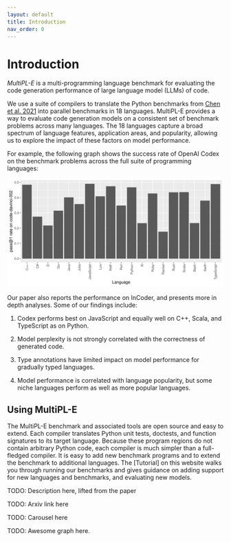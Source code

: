 ```yaml
---
layout: default
title: Introduction
nav_order: 0
---
```


# Introduction

*MultiPL-E* is a multi-programming language benchmark for evaluating the code
generation performance of large language model (LLMs) of code.

We use a suite of compilers to translate the Python benchmarks from [Chen et al.
2021] into parallel benchmarks in 18 languages.  MultiPL-E provides a way to
evaluate code generation models on a consistent set of benchmark problems across
many languages. The 18 languages capture a broad spectrum of language features,
application areas, and popularity, allowing us to explore the impact of these
factors on model performance.

For example, the following graph shows the success rate of OpenAI Codex on the
benchmark problems across the full suite of programming languages:

<img src="codex.png">

Our paper also reports the performance on InCoder, and presents more
in depth analyses. Some of our findings include:

1. Codex performs best on JavaScript and equally well on C++, Scala, and
   TypeScript as on Python.

2. Model perplexity is not strongly correlated with the correctness of generated
   code.

3. Type annotations have limited impact on model performance for gradually typed
   languages.

4. Model performance is correlated with language popularity, but some niche
   languages perform as well as more popular languages.

## Using MultiPL-E

The MultiPL-E benchmark and associated tools are open source and easy to extend.
Each compiler translates Python unit tests, doctests, and function signatures to
its target language. Because these program regions do not contain arbitrary
Python code, each compiler is much simpler than a full-fledged
compiler. It is easy to add new benchmark programs and to
extend the benchmark to additional languages. The [Tutorial] on this website
walks you through running our benchmarks and gives guidance on adding support
for new languages and benchmarks, and evaluating new models.



TODO: Description here, lifted from the paper

TODO: Arxiv link here

TODO: Carousel here

TODO: Awesome graph here.

[Chen et al. 2021]: https://arxiv.org/abs/2107.03374